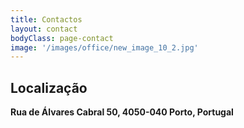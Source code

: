 ```yaml
---
title: Contactos
layout: contact
bodyClass: page-contact
image: '/images/office/new_image_10_2.jpg'
---
```

## **Localização**
**Rua de Álvares Cabral 50, 4050-040 Porto, Portugal**